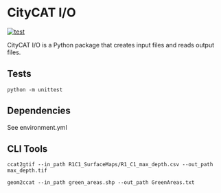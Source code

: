 # CityCAT I/O

[![test](https://github.com/nclwater/citycatio/workflows/build/badge.svg)](https://github.com/nclwater/citycatio/actions)

CityCAT I/O is a Python package that creates input files and reads output files.

## Tests

`python -m unittest`

## Dependencies

See environment.yml

## CLI Tools

`ccat2gtif --in_path R1C1_SurfaceMaps/R1_C1_max_depth.csv --out_path max_depth.tif`

`geom2ccat --in_path green_areas.shp --out_path GreenAreas.txt`
